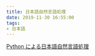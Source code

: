 ```yaml
---
title: 日本語自然言語処理
date: 2019-11-30 16:55:00
tags:
- 日本語
---
```


[Python による日本語自然言語処理](http://www.nltk.org/book-jp/ch12.html)